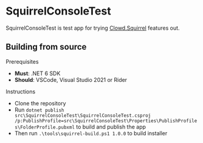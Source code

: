 # SquirrelConsoleTest

SquirrelConsoleTest is test app for trying [Clowd.Squirrel](https://github.com/clowd/Clowd.Squirrel) features out.

## Building from source

Prerequisites
- **Must**: .NET 6 SDK
- **Should**: VSCode, Visual Studio 2021 or Rider

Instructions
- Clone the repository
- Run `dotnet publish src\SquirrelConsoleTest\SquirrelConsoleTest.csproj /p:PublishProfile=src\SquirrelConsoleTest\Properties\PublishProfiles\FolderProfile.pubxml` to build and publish the app
- Then run `.\tools\squirrel-build.ps1 1.0.0` to build installer

